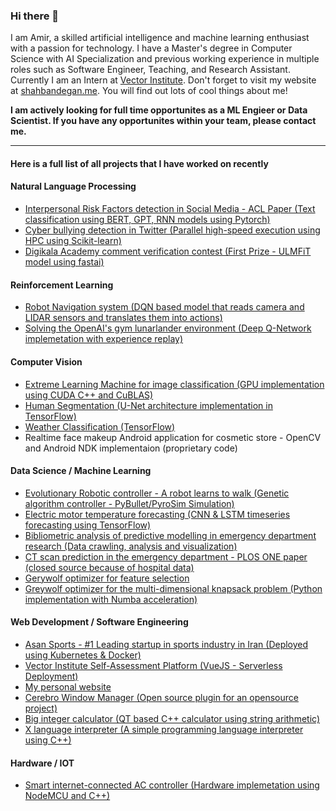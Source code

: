 ### Hi there 👋

I am Amir, a skilled artificial intelligence and machine learning enthusiast with a passion for technology. I have a Master's degree in Computer Science with AI Specialization and previous working experience in multiple roles such as Software Engineer, Teaching, and Research Assistant. Currently I am an Intern at [Vector Institute](https://vectorinstitute.ai). Don't forget to visit my website at [shahbandegan.me](https://shahbandegan.me). You will find out lots of cool things about me!

**I am actively looking for full time opportunites as a ML Engieer or Data Scientist. If you have any opportunites within your team, please contact me.**

---
#### Here is a full list of all projects that I have worked on recently

#### Natural Language Processing
- [Interpersonal Risk Factors detection in Social Media - ACL Paper (Text classification using BERT, GPT, RNN models using Pytorch)](https://github.com/am-shb/irf-acl)
- [Cyber bullying detection in Twitter (Parallel high-speed execution using HPC using Scikit-learn)](https://github.com/am-shb/cyberbullying-detection)
- [Digikala Academy comment verification contest (First Prize - ULMFiT model using fastai)](https://github.com/am-shb/digikala-contest)

#### Reinforcement Learning
- [Robot Navigation system (DQN based model that reads camera and LIDAR sensors and translates them into actions)](https://github.com/am-shb/dqn-navigation)
- [Solving the OpenAI's gym lunarlander environment (Deep Q-Network implemetation with experience replay)](https://github.com/am-shb/lunarlander)

#### Computer Vision
- [Extreme Learning Machine for image classification (GPU implementation using CUDA C++ and CuBLAS)](https://github.com/am-shb/cuda-elm)
- [Human Segmentation (U-Net architecture implementation in TensorFlow)](https://github.com/am-shb/unet-segmentation)
- [Weather Classification (TensorFlow)](https://github.com/am-shb/weather-classification)
- Realtime face makeup Android application for cosmetic store - OpenCV and Android NDK implementaion (proprietary code)

#### Data Science / Machine Learning
- [Evolutionary Robotic controller - A robot learns to walk (Genetic algorithm controller - PyBullet/PyroSim Simulation)](https://github.com/am-shb/evobots)
- [Electric motor temperature forecasting (CNN & LSTM timeseries forecasting using TensorFlow)](https://github.com/am-shb/temperature-forecasting)
- [Bibliometric analysis of predictive modelling in emergency department research (Data crawling, analysis and visualization)](https://github.com/am-shb/ed-bibliometric)
- [CT scan prediction in the emergency department - PLOS ONE paper (closed source because of hospital data)](https://journals.plos.org/plosone/article?id=10.1371/journal.pone.0278229)
- [Gerywolf optimizer for feature selection](https://github.com/am-shb/gwo-feature-selection)
- [Greywolf optimizer for the multi-dimensional knapsack problem (Python implementation with Numba acceleration)](https://github.com/am-shb/gwo-mkp)

#### Web Development / Software Engineering
- [Asan Sports - #1 Leading startup in sports industry in Iran (Deployed using Kubernetes & Docker)](https://asansports.com)
- [Vector Institute Self-Assessment Platform (VueJS - Serverless Deployment)](https://assessment.vectorinstitute.ai)
- [My personal website](https://shahbandegan.me)
- [Cerebro Window Manager (Open source plugin for an opensource project)](https://github.com/am-shb/cerebro-window-manager)
- [Big integer calculator (QT based C++ calculator using string arithmetic)](https://github.com/am-shb/calculator)
- [X language interpreter (A simple programming language interpreter using C++)](https://github.com/am-shb/X-Interpreter)

#### Hardware / IOT
- [Smart internet-connected AC controller (Hardware implemetation using NodeMCU and C++)](https://github.com/am-shb/ac-controller)
